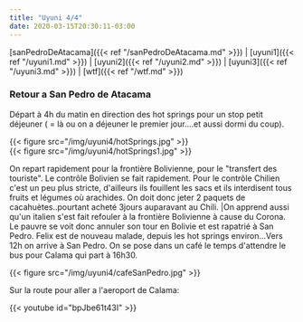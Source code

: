 ```yaml
---
title: "Uyuni 4/4"
date: 2020-03-15T20:30:11-03:00
---
```


[sanPedroDeAtacama]({{< ref "/sanPedroDeAtacama.md" >}}) |
[uyuni1]({{< ref "/uyuni1.md" >}}) |
[uyuni2]({{< ref "/uyuni2.md" >}}) |
[uyuni3]({{< ref "/uyuni3.md" >}}) |
[wtf]({{< ref "/wtf.md" >}})

### Retour a San Pedro de Atacama

Départ à 4h du matin en direction des hot springs pour un stop petit déjeuner ( = là ou on a déjeuner le premier jour....et aussi dormi du coup).

{{< figure src="/img/uyuni4/hotSprings.jpg" >}}  
{{< figure src="/img/uyuni4/hotSprings1.jpg" >}}

On repart rapidement pour la frontière Bolivienne, pour le "transfert des touriste". 
Le contrôle Bolivien se fait rapidement. 
Pour le contrôle Chilien c'est un peu plus stricte, d'ailleurs ils fouillent les sacs et ils interdisent tous fruits et légumes où arachides. On doit donc jeter 2 paquets de cacahuètes..pourtant acheté 3jours auparavant au Chili. |On apprend aussi qu'un italien s'est fait refouler à la frontière Bolivienne à cause du Corona. Le pauvre se voit donc annuler son tour en Bolivie et est rapatrié à San Pedro. 
Felix est de nouveau malade, depuis les hot springs environ...Vers 12h on arrive à San Pedro. On se pose dans un café le temps d'attendre le bus pour Calama qui part à 16h30. 

{{< figure src="/img/uyuni4/cafeSanPedro.jpg" >}}  

Sur la route pour aller a l'aeroport de Calama:

{{< youtube id="bpJbe61t43I" >}}





